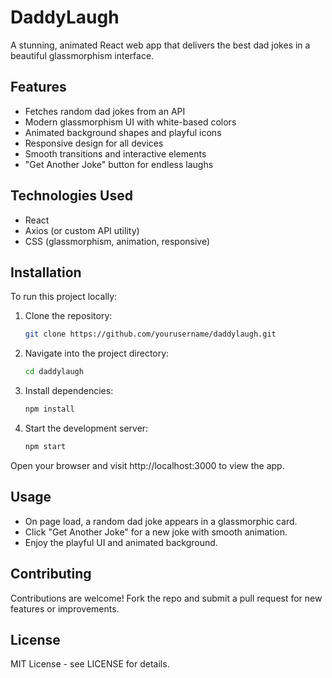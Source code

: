 # DaddyLaugh

A stunning, animated React web app that delivers the best dad jokes in a beautiful glassmorphism interface.

## Features

- Fetches random dad jokes from an API
- Modern glassmorphism UI with white-based colors
- Animated background shapes and playful icons
- Responsive design for all devices
- Smooth transitions and interactive elements
- "Get Another Joke" button for endless laughs

## Technologies Used

- React
- Axios (or custom API utility)
- CSS (glassmorphism, animation, responsive)

## Installation

To run this project locally:

1. Clone the repository:
   ```bash
   git clone https://github.com/yourusername/daddylaugh.git
   ```
2. Navigate into the project directory:
   ```bash
   cd daddylaugh
   ```
3. Install dependencies:
   ```bash
   npm install
   ```
4. Start the development server:
   ```bash
   npm start
   ```

Open your browser and visit http://localhost:3000 to view the app.

## Usage
- On page load, a random dad joke appears in a glassmorphic card.
- Click "Get Another Joke" for a new joke with smooth animation.
- Enjoy the playful UI and animated background.

## Contributing
Contributions are welcome! Fork the repo and submit a pull request for new features or improvements.

## License
MIT License - see LICENSE for details.









